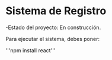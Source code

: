 <h1> Sistema de Registro </h1>

-Estado del proyecto: En construcción.

Para ejecutar el sistema, debes poner:

'''npm install react''' 
